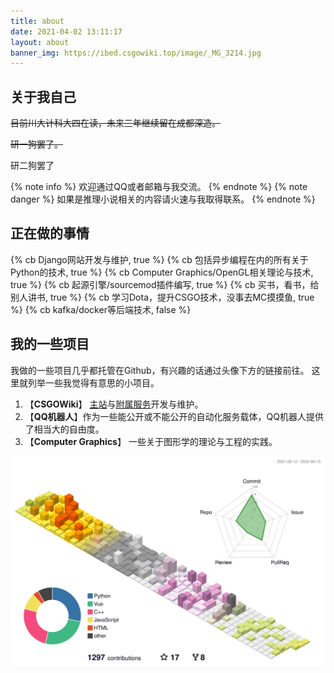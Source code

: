 ```yaml
---
title: about
date: 2021-04-02 13:11:17
layout: about
banner_img: https://ibed.csgowiki.top/image/_MG_3214.jpg
---
```


## 关于我自己

~~目前川大计科大四在读，未来三年继续留在成都深造。~~

~~研一狗罢了。~~

研二狗罢了


{% note info %}
欢迎通过QQ或者邮箱与我交流。
{% endnote %}
{% note danger %}
如果是推理小说相关的内容请火速与我取得联系。
{% endnote %}

## 正在做的事情
{% cb Django网站开发与维护, true %}
{% cb 包括异步编程在内的所有关于Python的技术, true %}
{% cb Computer Graphics/OpenGL相关理论与技术, true %}
{% cb 起源引擎/sourcemod插件编写, true %}
{% cb 买书，看书，给别人讲书, true %}
{% cb 学习Dota，提升CSGO技术，没事去MC摸摸鱼, true %}
{% cb kafka/docker等后端技术, false %}


## 我的一些项目

我做的一些项目几乎都托管在Github，有兴趣的话通过头像下方的链接前往。
这里就列举一些我觉得有意思的小项目。

1. 【**CSGOWiki**】 [主站](https://www.mycsgolab.com)与[附属服务](https://github.com/csgowiki)开发与维护。
2. 【**QQ机器人**】作为一些能公开或不能公开的自动化服务载体，QQ机器人提供了相当大的自由度。
3. 【**Computer Graphics**】 一些关于图形学的理论与工程的实践。
   
![](https://github.com/hx-w/hx-w/blob/master/profile-3d-contrib/profile-season-animate.svg?raw=true)
